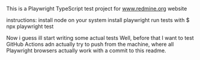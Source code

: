 This is a Playwright TypeScript test project for www.redmine.org website

instructions:
install node on your system
install playwright
run tests with  $ npx playwright test

Now i guess ill start writing some actual tests
Well, before that I want to test GitHub Actions adn actually try to push from the machine, where all 
Playwright browsers actually work with a commit to this readme.